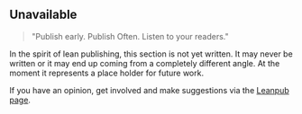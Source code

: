 ## Unavailable

> "Publish early. Publish Often. Listen to your readers."

In the spirit of lean publishing, this section is not yet written. It may never be written or it may end up coming from a completely different angle. At the moment it represents a place holder for future work.

If you have an opinion, get involved and make suggestions via the [Leanpub page](https://leanpub.com/essential_acceptance_testing).

